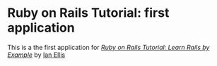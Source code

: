 # Ruby on Rails Tutorial: first application

This is a the first application for [*Ruby on Rails Tutorial: Learn Rails by Example*](http://railstutorial.org/) by [Ian Ellis](http://specri.com)


